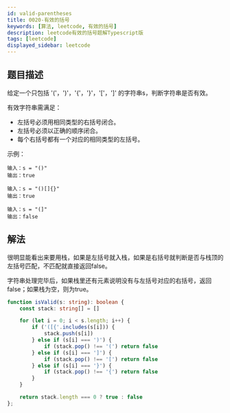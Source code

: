 ```yaml
---
id: valid-parentheses
title: 0020-有效的括号
keywords: [算法, leetcode, 有效的括号]
description: leetcode有效的括号题解Typescript版
tags: [leetcode]
displayed_sidebar: leetcode
---
```


## 题目描述

给定一个只包括 '('，')'，'{'，'}'，'['，']' 的字符串s，判断字符串是否有效。

有效字符串需满足：

- 左括号必须用相同类型的右括号闭合。
- 左括号必须以正确的顺序闭合。
- 每个右括号都有一个对应的相同类型的左括号。

示例：

```plain
输入：s = "()"
输出：true
```

```plain
输入：s = "()[]{}"
输出：true
```

```plain
输入：s = "(]"
输出：false
```

## 解法

很明显能看出来要用栈，如果是左括号就入栈，如果是右括号就判断是否与栈顶的左括号匹配，不匹配就直接返回false。

字符串处理完毕后，如果栈里还有元素说明没有与左括号对应的右括号，返回false；如果栈为空，则为true。

```typescript
function isValid(s: string): boolean {
    const stack: string[] = []

    for (let i = 0; i < s.length; i++) {
        if ('([{'.includes(s[i])) {
            stack.push(s[i])
        } else if (s[i] === ')') {
            if (stack.pop() !== '(') return false
        } else if (s[i] === ']') {
            if (stack.pop() !== '[') return false
        } else if (s[i] === '}') {
            if (stack.pop() !== '{') return false
        }
    }

    return stack.length === 0 ? true : false
};
```
